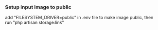 ### Setup input image to public

add "FILESYSTEM_DRIVER=public" in .env file to make image public, then run "php artisan storage:link"
